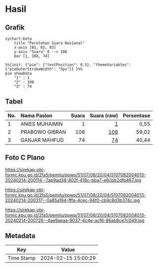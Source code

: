 # Hasil

## Grafik

```mermaid
xychart-beta
    title "Perolehan Suara Nasional"
    x-axis [01, 02, 03]
    y-axis "Suara" 0 --> 108
    bar [1, 108, 74]
```

```mermaid
%%{init: {"pie": {"textPosition": 0.5}, "themeVariables": {"pieOuterStrokeWidth": "5px"}} }%%
pie showData
    "1" : 1
    "2" : 108
    "3" : 74
```

## Tabel

| No. | Nama Paslon    | Suara | Suara (raw) | Persentase |
|:--- |:-------------- | -----:| -----------:| ----------:|
| 1   | ANIES MUHAIMIN | 1     | [1][p-1]    | 0,55       |
| 2   | PRABOWO GIBRAN | 108   | [108][p-2]  | 59,02      |
| 3   | GANJAR MAHFUD  | 74    | [74][p-3]   | 40,44      |


[p-1]: https://github.com/gigit-pemilu/pemilu-2024/blob/main/pilpres/hitung-suara/sub/51-bali/sub/07-karangasem/sub/08-kubu/sub/2004-tianyar/sub/013-tps/sub/paslon-1.txt
[p-2]: https://github.com/gigit-pemilu/pemilu-2024/blob/main/pilpres/hitung-suara/sub/51-bali/sub/07-karangasem/sub/08-kubu/sub/2004-tianyar/sub/013-tps/sub/paslon-2.txt
[p-3]: https://github.com/gigit-pemilu/pemilu-2024/blob/main/pilpres/hitung-suara/sub/51-bali/sub/07-karangasem/sub/08-kubu/sub/2004-tianyar/sub/013-tps/sub/paslon-3.txt

## Foto C Plano

https://sirekap-obj-formc.kpu.go.id/2fa5/pemilu/ppwp/51/07/08/20/04/5107082004013-20240214-200114--7ab9ad38-802f-418c-bba7-e6cbb2dfb467.jpg

https://sirekap-obj-formc.kpu.go.id/2fa5/pemilu/ppwp/51/07/08/20/04/5107082004013-20240214-200317--0a85a194-fffa-4cec-94f0-cb9c8d3b374c.jpg

https://sirekap-obj-formc.kpu.go.id/2fa5/pemilu/ppwp/51/07/08/20/04/5107082004013-20240214-200726--4ae9aeaa-9037-4c4e-acf6-86ab8ce7c049.jpg


## Metadata

| Key        | Value               |
| ---------- | ------------------- |
| Time Stamp | 2024-02-15 15:00:29 |



